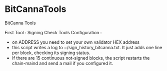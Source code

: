 # BitCannaTools
BitCanna Tools


First Tool : Signing Check Tools
  Configuration :
  - on ADDRESS you need to set your own validator HEX address
  - this script writes a log to ~/sign_history_bitcanna.txt. It just adds one line per block, checking its signing status.
  - If there are 15 continuous not-signed blocks, the script restarts the chain-maind and send a mail if you configured it.

